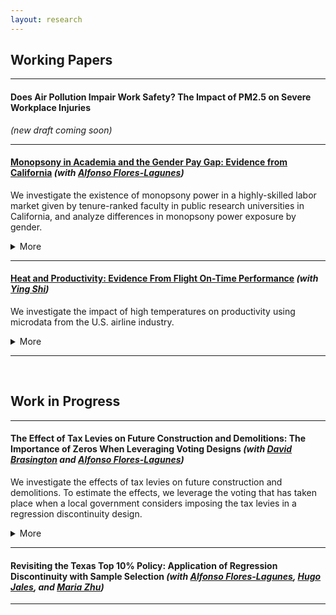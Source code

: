 ```yaml
---
layout: research
---
```

## Working Papers

---------------------------------------------------------------------------------------------

<!-- #### [Does Air Pollution Impair Work Safety? The Impact of PM2.5 on Severe Workplace Injuries](https://yuzhanhan.github.io/Job-Market/Papers/JMP_ZhanhanYu.pdf) (Job Market Paper)   -->
#### Does Air Pollution Impair Work Safety? The Impact of PM2.5 on Severe Workplace Injuries 
*(new draft coming soon)*
<!-- I investigate the causal effect of air pollution on workplace safety using novel data on work-related severe injuries and PM2.5 pollution in the United States from 2015 through 2018. I focus on fine particulate matter, known as PM2.5, a primary air pollutant found to adversely impact human cognitive abilities and potentially affect workplace safety via biological channels. Credibly pinning down the causal effect of air pollution is challenging because air pollutants are not randomly assigned across space or workplaces. To deal with the endogeneity of air pollution, I employ a quasi-experimental design, exploiting exogenous variation in PM2.5 driven by two different instruments — rainfall and wind direction. I start by testing the validity of these instruments and show that they violate the assumptions for point identification of interest. Then, I leverage partial identification strategies using the same instruments to estimate bounds on the effect of air pollution. The estimated bounds on the effect of PM2.5 pollution suggest that air pollution increases the workplace accident rate by between 7 and 39% relative to the sample average accident rate. The effect appears to be more prominent for industries that require outdoor work, such as agriculture, mining, and construction, than non-manufacturing indoor industries. A back-of-the-envelope calculation indicates that increasing the annual number of days with PM2.5 pollution by two days is estimated to raise annual total costs of workers’ compensation by at least 0.9 billion dollars and up to 5.1 billion, equivalent to about 1 to 8% of total workers’ compensation paid in 2018. -->


<!-- <span style="color: #31574a"> \#Environment \#Labor \#AirPollution \#WorkSafety \#Bounds </span> -->

---------------------------------------------------------------------------------------------

#### [Monopsony in Academia and the Gender Pay Gap: Evidence from California](https://yuzhanhan.github.io/Research-Git/Papers/Monopsony_in_Academia.pdf) *(with [Alfonso Flores-Lagunes](https://aflores-lagunes.weebly.com))*  

<!-- #### Monopsony in Academia and the Gender Pay Gap: Evidence from California *(with [Alfonso Flores-Lagunes](https://aflores-lagunes.weebly.com))*   -->
We investigate the existence of monopsony power in a highly-skilled labor market given by tenure-ranked faculty in public research universities in California, and analyze differences in monopsony power exposure by gender.
<details>
	<summary>More</summary>
	 We collected publicly-available information of faculty salaries in the University of California system and merged it with information obtained online on faculty characteristics, career trajectories, and research productivity indicators. We infer the university-level labor supply elasticity by estimating the elasticity of separations. To deal with the endogeneity of the salary in the separation equation, we employ instrumental variables exploiting exogenous variation in salaries driven by changes in school revenues and salary scales. We find evidence of monopsony power: the “exploitation rate,” a common measure of monopsony power, is robustly estimated at about 7% for tenure-track faculty. While there is no statistically significant difference in the estimated monopsony power among different faculty groups, it is found to vary across universities. Moreover, we find weak evidence that male and female faculty experience statistically different levels of monopsony power. Thus, the gender difference in exposure to monopsony power offers limited explanatory power for the observed pay gap.
</details>

<!-- <span style="color: #31574a"> \#Monopsony \#GenderPayGap \#Academia \#LaborMarket </span>   -->

---------------------------------------------------------------------------------------------

#### [Heat and Productivity: Evidence From Flight On-Time Performance](https://yuzhanhan.github.io/Research-Git/Papers/Heat_and_Productivity.pdf) *(with [Ying Shi](https://sites.google.com/site/yingandshi/home))*  
We investigate the impact of high temperatures on productivity using microdata from the U.S. airline industry.
<details>
	<summary>More</summary>
	By linking high-frequency on-time flight performance measures with meteorological data, we show that higher temperatures significantly reduce airline productivity by increasing cancellation and delay rates and lengthening delay times. Using the American Time-Use Survey (ATUS), our complementary analyses suggest that the impact of higher temperatures operate in part through decreased labor supply (fewer hours worked and greater worker absenteeism) as well as reduced sleep quality and well-being, which may affect on-the-job productivity.
	 
</details>

<!-- <span style="color: #31574a"> \#Environment \#Labor \#Heat \#Productivity </span> -->



---------------------------------------------------------------------------------------------
&nbsp;


## Work in Progress


---------------------------------------------------------------------------------------------

#### The Effect of Tax Levies on Future Construction and Demolitions: The Importance of Zeros When Leveraging Voting Designs *(with [David Brasington](https://business.uc.edu/faculty-and-research/departments/economics/faculty/david-brasington.html) and [Alfonso Flores-Lagunes](https://aflores-lagunes.weebly.com))*  
We investigate the effects of tax levies on future construction and demolitions. To estimate the effects, we leverage the voting that has taken place when a local government considers imposing the tax levies in a regression discontinuity design.
<details>
	<summary>More</summary>
	 Importantly we show that the results change dramatically based on whether one takes into account the incidence on zeros — localities where no construction or demolition took place — at the voting threshold. Furthermore, statistically accounting for these zeroes allows to disentangle two distinct effects that tax levies have: on the probability of observing non-zero construction or demolition, and on their conditional amount. Our results indicate that tax levies positively affect the amount of new construction. Estimates that do not account for the presence of zeros in the outcomes often have the opposite sign and are sometimes statistically significant.
</details>
<!-- <span style="color: #31574a"> \#RDD \#Selection </span> -->

---------------------------------------------------------------------------------------------

#### Revisiting the Texas Top 10% Policy: Application of Regression Discontinuity with Sample Selection *(with [Alfonso Flores-Lagunes](https://aflores-lagunes.weebly.com), [Hugo Jales](https://sites.google.com/site/hugoborgesjales/home), and [Maria Zhu](http://www.mariazhu.com))*  

<!-- <span style="color: #31574a"> \#RDD \#Selection \#Education </span> -->

---------------------------------------------------------------------------------------------

<!-- 
#### Identifying Models With Mismeasured Endogenous Regressors Without Instruments: an Application to Monopsony in Academic Labor Markets *(with Linqi Zhang)*
<span style="color: #31574a"> \# \# \# </span>
 -->

<!-- [Back](./) -->
